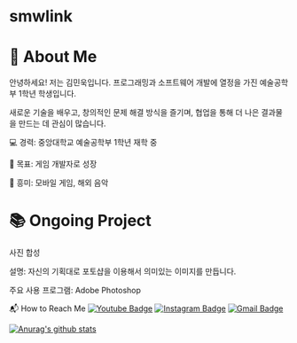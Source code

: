 # smwlink
# 📝 About Me
안녕하세요! 저는 김민욱입니다.
프로그래밍과 소프트웨어 개발에 열정을 가진 예술공학부 1학년 학생입니다.

새로운 기술을 배우고, 창의적인 문제 해결 방식을 즐기며, 협업을 통해 더 나은 결과물을 만드는 데 관심이 많습니다.

💻 경력: 중앙대학교 예술공학부 1학년 재학 중

🎯 목표: 게임 개발자로 성장

🌟 흥미: 모바일 게임, 해외 음악

# 📚 Ongoing Project
사진 합성

설명: 자신의 기획대로 포토샵을 이용해서 의미있는 이미지를 만듭니다.

주요 사용 프로그램: Adobe Photoshop


📬 How to Reach Me
[![Youtube Badge](https://img.shields.io/badge/Youtube-ff0000?style=flat-square&logo=youtube&link=https://youtube.com/@3388kimminwook?si=ueWXU2lr0eRgymMa)](https://youtube.com/@3388kimminwook?si=ueWXU2lr0eRgymMa)
[![Instagram Badge](https://img.shields.io/badge/Instagram-e4405f?style=flat-square&logo=Instagram&logoColor=white&link=https://www.instagram.com/kim.minook?igsh=MTA5bng0bTBuNGU4Mw==)](https://www.instagram.com/kim.minook?igsh=MTA5bng0bTBuNGU4Mw==)
[![Gmail Badge](https://img.shields.io/badge/Gmail-d14836?style=flat-square&logo=Gmail&logoColor=white&link=mailto:smwlink@gmail.com)](mailto:smwlink@gmail.com)

[![Anurag's github stats](https://github-readme-stats.vercel.app/api?username=smwlink)](https://github.com/anuraghazra/github-readme-stats)
